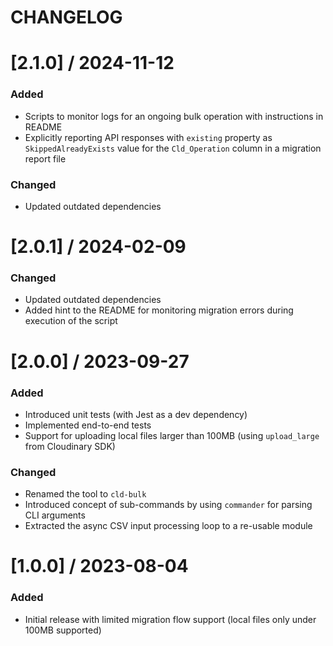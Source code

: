 # CHANGELOG


[2.1.0] / 2024-11-12
====================

### Added
- Scripts to monitor logs for an ongoing bulk operation with instructions in README
- Explicitly reporting API responses with `existing` property as `SkippedAlreadyExists` value for the `Cld_Operation` column in a migration report file

### Changed
- Updated outdated dependencies


[2.0.1] / 2024-02-09
====================

### Changed
- Updated outdated dependencies
- Added hint to the README for monitoring migration errors during execution of the script


[2.0.0] / 2023-09-27
====================

### Added
- Introduced unit tests (with Jest as a dev dependency)
- Implemented end-to-end tests
- Support for uploading local files larger than 100MB (using `upload_large` from Cloudinary SDK)

### Changed
- Renamed the tool to `cld-bulk`
- Introduced concept of sub-commands by using `commander` for parsing CLI arguments
- Extracted the async CSV input processing loop to a re-usable module


[1.0.0] / 2023-08-04
====================

### Added
- Initial release with limited migration flow support (local files only under 100MB supported)
